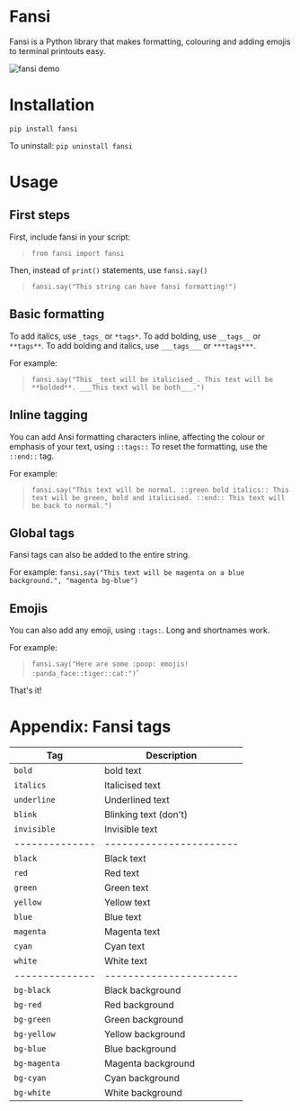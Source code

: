 # Fansi
Fansi is a Python library that makes formatting, colouring and adding emojis to terminal printouts easy.

![fansi demo](https://i.postimg.cc/zGcL6MhG/Screenshot-2018-10-26-at-13-40-19.png)

# Installation

`pip install fansi`

To uninstall: `pip uninstall fansi`

# Usage
## First steps
First, include fansi in your script: 

> `from fansi import fansi`

Then, instead of `print()` statements, use `fansi.say()`

> `fansi.say("This string can have fansi formatting!")`

## Basic formatting

To add italics, use `_tags_` or `*tags*`. To add bolding, use `__tags__` or `**tags**`. To add bolding and italics, use `___tags___` or `***tags***`.

For example:
> `fansi.say("This _text will be italicised_. This text will be **bolded**. ___This text will be both___.")`

## Inline tagging

You can add Ansi formatting characters inline, affecting the colour or emphasis of your text, using `::tags::` To reset the formatting, use the `::end::` tag.

For example: 
> `fansi.say("This text will be normal. ::green bold italics:: This text will be green, bold and italicised. ::end:: This text will be back to normal.")`

## Global tags

Fansi tags can also be added to the entire string.

For example: `fansi.say("This text will be magenta on a blue background.", "magenta bg-blue")`

## Emojis

You can also add any emoji, using `:tags:`. Long and shortnames work.

For example: 
> `fansi.say("Here are some :poop: emojis! :panda_face::tiger::cat:")`'

That's it!

# Appendix: Fansi tags

| Tag          | Description           |
|--------------|-----------------------|
| `bold`       | bold text             |
| `italics`    | Italicised text       |
| `underline`  | Underlined text       |
| `blink`      | Blinking text (don't) |
| `invisible`  | Invisible text        |
|--------------|-----------------------|
| `black`      | Black text            |
| `red`        | Red text              |
| `green`      | Green text            |
| `yellow`     | Yellow text           |
| `blue`       | Blue text             |
| `magenta`    | Magenta text          |
| `cyan`       | Cyan text             |
| `white`      | White text            |
|--------------|-----------------------|
| `bg-black`   | Black background      |
| `bg-red`     | Red background        |
| `bg-green`   | Green background      |
| `bg-yellow`  | Yellow background     |
| `bg-blue`    | Blue background       |
| `bg-magenta` | Magenta background    |
| `bg-cyan`    | Cyan background       |
| `bg-white`   | White background      |
